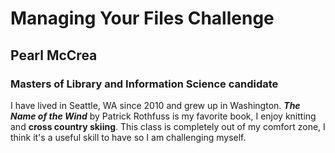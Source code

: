 # Managing Your Files Challenge
## **Pearl McCrea**
### Masters of Library and Information Science candidate
I have lived in Seattle, WA since 2010 and grew up in Washington.
__*The Name of the Wind*__ by Patrick Rothfuss is my favorite book, I enjoy knitting and **cross country skiing**.
This class is completely out of my comfort zone, I think it's a useful skill to have so I am challenging myself. 
